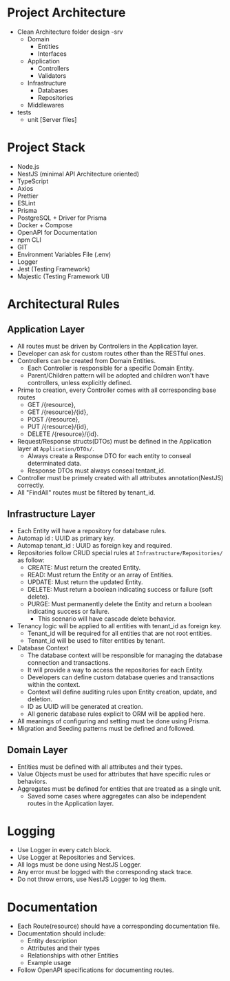 # Project Architecture
- Clean Architecture folder design
-srv
    - Domain
        - Entities
        - Interfaces
    - Application
        - Controllers
        - Validators
    - Infrastructure
        - Databases
        - Repositories
    - Middlewares
- tests
    - unit
    [Server files]

# Project Stack
- Node.js
- NestJS (minimal API Architecture oriented)
- TypeScript
- Axios
- Prettier
- ESLint
- Prisma
- PostgreSQL + Driver for Prisma
- Docker + Compose
- OpenAPI for Documentation
- npm CLI
- GIT
- Environment Variables File (.env)
- Logger
- Jest (Testing Framework)
- Majestic (Testing Framework UI)

# Architectural Rules
## Application Layer
- All routes must be driven by Controllers in the Application layer.
- Developer can ask for custom routes other than the RESTful ones.
- Controllers can be created from Domain Entities.
    - Each Controller is responsible for a specific Domain Entity.
    - Parent/Children pattern will be adopted and children won't have controllers, unless explicitly defined.
- Prime to creation, every Controller comes with all corresponding base routes
    - GET /{resource},
    - GET /{resource}/{id},
    - POST /{resource},
    - PUT /{resource}/{id},
    - DELETE /{resource}/{id}.
- Request/Response structs(DTOs) must be defined in the Application layer at `Application/DTOs/`.
    - Always create a Response DTO for each entity to conseal determinated data.
    - Response DTOs must always conseal tentant_id.
- Controller must be primely created with all attributes annotation(NestJS) correctly.
- All "FindAll" routes must be filtered by tenant_id.

## Infrastructure Layer
- Each Entity will have a repository for database rules.
- Automap id : UUID as primary key.
- Automap tenant_id : UUID as foreign key and required.
- Repositories follow CRUD special rules at `Infrastructure/Repositories/` as follow:
    - CREATE: Must return the created Entity.
    - READ: Must return the Entity or an array of Entities.
    - UPDATE: Must return the updated Entity.
    - DELETE: Must return a boolean indicating success or failure (soft delete).
    - PURGE: Must permanently delete the Entity and return a boolean indicating success or failure.
        - This scenario will have cascade delete behavior.
- Tenancy logic will be applied to all entities with tenant_id as foreign key.
    - Tenant_id will be required for all entities that are not root entities.
    - Tenant_id will be used to filter entities by tenant.
- Database Context
    - The database context will be responsible for managing the database connection and transactions.
    - It will provide a way to access the repositories for each Entity.
    - Developers can define custom database queries and transactions within the context.
    - Context will define auditing rules upon Entity creation, update, and deletion.
    - ID as UUID will be generated at creation.
    - All generic database rules explicit to ORM will be applied here.
- All meanings of configuring and setting must be done using Prisma.
- Migration and Seeding patterns must be defined and followed.

## Domain Layer
- Entities must be defined with all attributes and their types.
- Value Objects must be used for attributes that have specific rules or behaviors.
- Aggregates must be defined for entities that are treated as a single unit.
    - Saved some cases where aggregates can also be independent routes in the Application layer.

# Logging
- Use Logger in every catch block.
- Use Logger at Repositories and Services.
- All logs must be done using NestJS Logger.
- Any error must be logged with the corresponding stack trace.
- Do not throw errors, use NestJS Logger to log them.

# Documentation
- Each Route(resource) should have a corresponding documentation file.
- Documentation should include:
    - Entity description
    - Attributes and their types
    - Relationships with other Entities
    - Example usage
- Follow OpenAPI specifications for documenting routes.